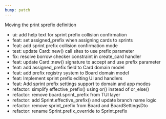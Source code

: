 ```yaml
---
bump: patch
---
```


Moving the print sprefix definition

- ui: add help text for sprint prefix collision confirmation
- feat: set assigned_prefix when assigning cards to sprints
- feat: add sprint prefix collision confirmation mode
- test: update Card::new() call sites to use prefix parameter
- fix: resolve borrow checker constraint in create_card handler
- feat: update Card::new() signature to accept and use prefix parameter
- feat: add assigned_prefix field to Card domain model
- feat: add prefix registry system to Board domain model
- feat: Implement sprint prefix editing UI and handlers
- feat: Add sprint prefix settings support to domain and app modes
- refactor: simplify effective_prefix() using or() instead of or_else()
- refactor: remove board.sprint_prefix from TUI layer
- refactor: add Sprint.effective_prefix() and update branch name logic
- refactor: remove sprint_prefix from Board and BoardSettingsDto
- refactor: rename Sprint.prefix_override to Sprint.prefix

